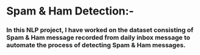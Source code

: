 # **Spam & Ham Detection:-**

### **In this NLP project, I have worked on the dataset consisting of Spam & Ham message recorded from daily inbox message to automate the process of detecting Spam & Ham messages.**
